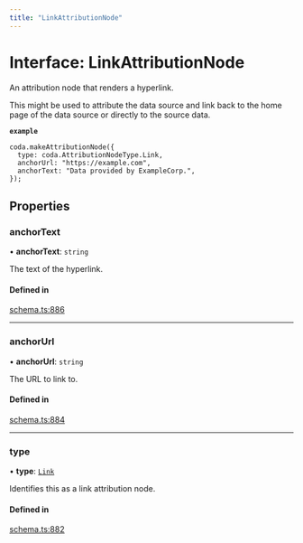 ```yaml
---
title: "LinkAttributionNode"
---
```

# Interface: LinkAttributionNode

An attribution node that renders a hyperlink.

This might be used to attribute the data source and link back to the home page
of the data source or directly to the source data.

**`example`**
```
coda.makeAttributionNode({
  type: coda.AttributionNodeType.Link,
  anchorUrl: "https://example.com",
  anchorText: "Data provided by ExampleCorp.",
});
```

## Properties

### anchorText

• **anchorText**: `string`

The text of the hyperlink.

#### Defined in

[schema.ts:886](https://github.com/coda/packs-sdk/blob/main/schema.ts#L886)

___

### anchorUrl

• **anchorUrl**: `string`

The URL to link to.

#### Defined in

[schema.ts:884](https://github.com/coda/packs-sdk/blob/main/schema.ts#L884)

___

### type

• **type**: [`Link`](../enums/AttributionNodeType.md#link)

Identifies this as a link attribution node.

#### Defined in

[schema.ts:882](https://github.com/coda/packs-sdk/blob/main/schema.ts#L882)
